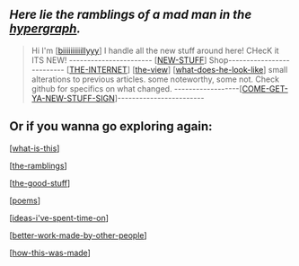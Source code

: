 
## *Here lie the ramblings of a mad man in the [hypergraph](https://medium.com/syncedreview/stephen-wolfram-the-path-to-a-fundamental-theory-of-physics-may-begin-with-a-hypergraph-c1fd124b6e62).*

> Hi I'm [[biiiiiiiiiillyyy]] I handle all the new stuff around here! CHecK it ITS NEW!
> ----------------------- [[NEW-STUFF]] Shop--------------------------
> [[THE-INTERNET]]
> [[the-view]]
> [[what-does-he-look-like]]
> small alterations to previous articles. some noteworthy, some not. Check github for specifics on what changed.
> ------------------[[COME-GET-YA-NEW-STUFF-SIGN]]------------------------

## Or if you wanna go exploring again:

[[what-is-this]]

[[the-ramblings]]

[[the-good-stuff]]

[[poems]]

[[ideas-i've-spent-time-on]]

[[better-work-made-by-other-people]]

[[how-this-was-made]]

[//begin]: # "Autogenerated link references for markdown compatibility"
[biiiiiiiiiillyyy]: meta/biiiiiiiiiillyyy "biiiiiiiiiillyyy"
[NEW-STUFF]: NEW-STUFF "NEW-STUFF"
[THE-INTERNET]: nodes/THE-INTERNET "THE-INTERNET"
[the-view]: nodes/the-view "the-view"
[what-does-he-look-like]: nodes/what-does-he-look-like "what-does-he-look-like"
[COME-GET-YA-NEW-STUFF-SIGN]: COME-GET-YA-NEW-STUFF-SIGN "COME-GET-YA-NEW-STUFF-SIGN"
[what-is-this]: nodes/what-is-this "what-is-this"
[the-ramblings]: nodes/the-ramblings "the-ramblings"
[the-good-stuff]: main/the-good-stuff "the-good-stuff"
[poems]: main/poems "poems"
[ideas-i've-spent-time-on]: main/ideas-i've-spent-time-on "ideas-i've-spent-time-on"
[better-work-made-by-other-people]: main/better-work-made-by-other-people "better-work-made-by-other-people"
[how-this-was-made]: main/how-this-was-made "how-this-was-made"
[//end]: # "Autogenerated link references"